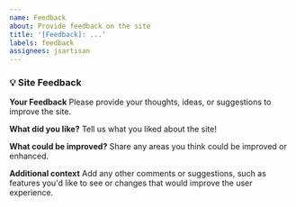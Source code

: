 ```yaml
---
name: Feedback
about: Provide feedback on the site
title: '[Feedback]: ...'
labels: feedback
assignees: jsartisan 
---
```


### 💡 Site Feedback

**Your Feedback**
Please provide your thoughts, ideas, or suggestions to improve the site.

**What did you like?**
Tell us what you liked about the site!

**What could be improved?**
Share any areas you think could be improved or enhanced.

**Additional context**
Add any other comments or suggestions, such as features you'd like to see or changes that would improve the user experience.
